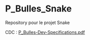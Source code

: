# P_Bulles_Snake

Repository pour le projet Snake

CDC : [P_Bulles-Dev-Specifications.pdf](https://github.com/estebanstb/P_Bulles_Snake/files/13556588/P_Bulles-Dev-Specifications.pdf)
